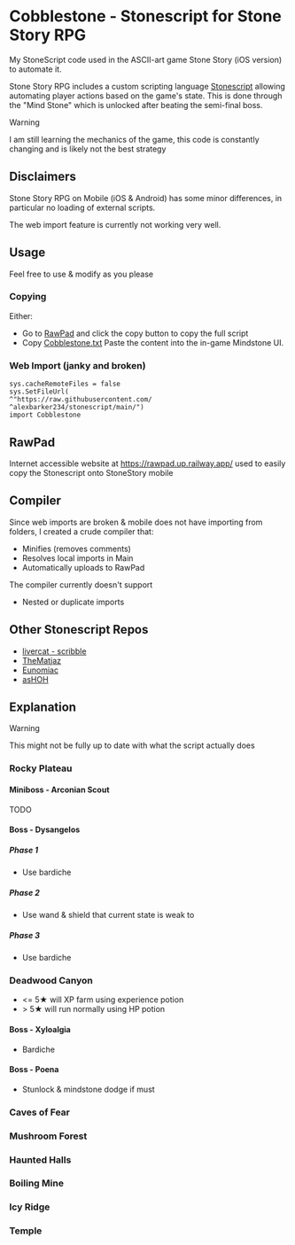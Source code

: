 # Cobblestone - Stonescript for Stone Story RPG

My StoneScript code used in the ASCII-art game Stone Story (iOS version) to automate it.

Stone Story RPG includes a custom scripting language [Stonescript](https://stonestoryrpg.com/stonescript/) allowing automating player actions based on the game's state. This is done through the "Mind Stone" which is unlocked after beating the semi-final boss.

> [!WARNING]  
> I am still learning the mechanics of the game, this code is constantly changing and is likely not the best strategy

## Disclaimers
Stone Story RPG on Mobile (iOS & Android) has some minor differences, in particular no loading of external scripts.

The web import feature is currently not working very well.

## Usage
Feel free to use & modify as you please

### Copying
Either:
- Go to [RawPad](https://rawpad.up.railway.app/) and click the copy button to copy the full script
- Copy [Cobblestone.txt](https://raw.githubusercontent.com/alexbarker234/stonescript/main/Cobblestone.txt)
Paste the content into the in-game Mindstone UI.

### Web Import (janky and broken)
```
sys.cacheRemoteFiles = false
sys.SetFileUrl(
^"https://raw.githubusercontent.com/
^alexbarker234/stonescript/main/")
import Cobblestone
```

## RawPad 
Internet accessible website at https://rawpad.up.railway.app/ used to easily copy the Stonescript onto StoneStory mobile

## Compiler
Since web imports are broken & mobile does not have importing from folders, I created a crude compiler that:
- Minifies (removes comments)
- Resolves local imports in Main
- Automatically uploads to RawPad

The compiler currently doesn't support
- Nested or duplicate imports

## Other Stonescript Repos
- [livercat - scribble](https://github.com/livercat/scribble/tree/main)
- [TheMatjaz](https://github.com/TheMatjaz/StoneScript/tree/master)
- [Eunomiac](https://github.com/Eunomiac/stone-story)
- [asHOH](https://github.com/asHOH/Stonescript-for-Stone-Story-RPG/tree/master)

## Explanation
> [!WARNING]  
> This might not be fully up to date with what the script actually does
### Rocky Plateau
#### Miniboss - Arconian Scout
TODO
#### Boss - Dysangelos
##### Phase 1
- Use bardiche
##### Phase 2
- Use wand & shield that current state is weak to
##### Phase 3
- Use bardiche

### Deadwood Canyon
- <= 5★ will XP farm using experience potion
- \> 5★ will run normally using HP potion
#### Boss - Xyloalgia
- Bardiche
#### Boss - Poena
- Stunlock & mindstone dodge if must

### Caves of Fear 
### Mushroom Forest
### Haunted Halls
### Boiling Mine
### Icy Ridge
### Temple
